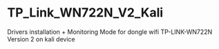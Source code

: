 # TP_Link_WN722N_V2_Kali
Drivers installation + Monitoring Mode for dongle wifi TP-LINK-WN722N Version 2 on kali device
